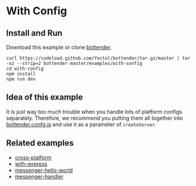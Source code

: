 # With Config

## Install and Run

Download this example or clone [bottender](https://github.com/Yoctol/bottender).

```
curl https://codeload.github.com/Yoctol/bottender/tar.gz/master | tar -xz --strip=2 bottender-master/examples/with-config
cd with-config
npm install
npm run dev
```

## Idea of this example

It is just way too much trouble when you handle lots of platform configs separately. Therefore, we recommend you putting them all together into [bottender.confg.js](./bottender.config.js) and use it as a parameter of `createServer`.

## Related examples

- [cross-platform](../cross-platform)
- [with-express](../with-express)
- [messenger-hello-world](../messenger-hello-world)
- [messenger-handler](../messenger-handler)
